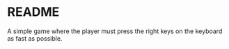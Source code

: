 # README

A simple game where the player must press the right keys on the keyboard as fast as possible.

